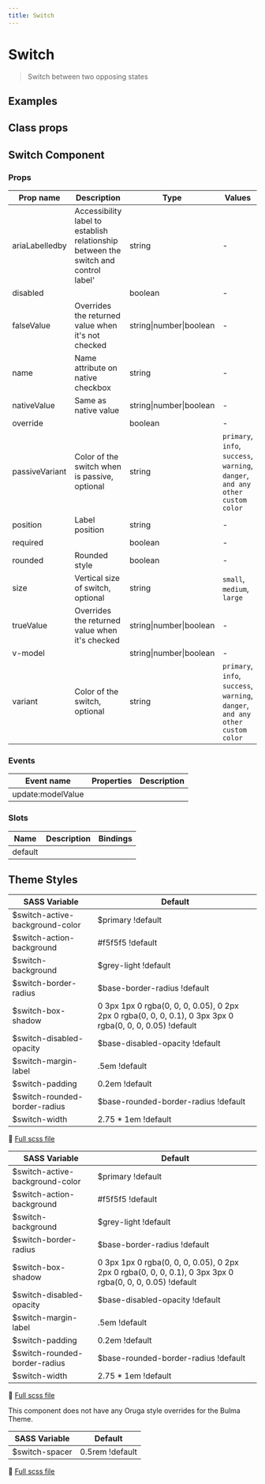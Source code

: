 ```yaml
---
title: Switch
---
```


# Switch

<div class="vp-doc">

> Switch between two opposing states

<Carbon />
</div>

<div class="vp-doc">

## Examples

<example-switch />

</div>
<div class="vp-doc">

## Class props

<inspector-switch-viewer />

</div>

<div class="vp-doc">

## Switch Component

### Props

| Prop name      | Description                                                                         | Type                    | Values                                                                          | Default |
| -------------- | ----------------------------------------------------------------------------------- | ----------------------- | ------------------------------------------------------------------------------- | ------- |
| ariaLabelledby | Accessibility label to establish relationship between the switch and control label' | string                  | -                                                                               |         |
| disabled       |                                                                                     | boolean                 | -                                                                               |         |
| falseValue     | Overrides the returned value when it's not checked                                  | string\|number\|boolean | -                                                                               | false   |
| name           | Name attribute on native checkbox                                                   | string                  | -                                                                               |         |
| nativeValue    | Same as native value                                                                | string\|number\|boolean | -                                                                               |         |
| override       |                                                                                     | boolean                 | -                                                                               |         |
| passiveVariant | Color of the switch when is passive, optional                                       | string                  | `primary`, `info`, `success`, `warning`, `danger`, `and any other custom color` |         |
| position       | Label position                                                                      | string                  | -                                                                               | 'right' |
| required       |                                                                                     | boolean                 | -                                                                               |         |
| rounded        | Rounded style                                                                       | boolean                 | -                                                                               | true    |
| size           | Vertical size of switch, optional                                                   | string                  | `small`, `medium`, `large`                                                      |         |
| trueValue      | Overrides the returned value when it's checked                                      | string\|number\|boolean | -                                                                               | true    |
| v-model        |                                                                                     | string\|number\|boolean | -                                                                               |         |
| variant        | Color of the switch, optional                                                       | string                  | `primary`, `info`, `success`, `warning`, `danger`, `and any other custom color` |         |

### Events

| Event name        | Properties | Description |
| ----------------- | ---------- | ----------- |
| update:modelValue |            |

### Slots

| Name    | Description | Bindings |
| ------- | ----------- | -------- |
| default |             |          |

</div>

<div class="vp-doc">

## Theme Styles

<div class="theme-orugabase">
 
| SASS Variable  | Default |
| -------------- | ------- |
| $switch-active-background-color | $primary !default |
| $switch-action-background | #f5f5f5 !default |
| $switch-background | $grey-light !default |
| $switch-border-radius | $base-border-radius !default |
| $switch-box-shadow | 0 3px 1px 0 rgba(0, 0, 0, 0.05), 0 2px 2px 0 rgba(0, 0, 0, 0.1), 0 3px 3px 0 rgba(0, 0, 0, 0.05) !default |
| $switch-disabled-opacity | $base-disabled-opacity !default |
| $switch-margin-label | .5em !default |
| $switch-padding | 0.2em !default |
| $switch-rounded-border-radius | $base-rounded-border-radius !default |
| $switch-width | 2.75 * 1em !default |

📄 [Full scss file](https://github.com/oruga-ui/oruga/blob/master/packages/oruga/src/scss/components/_switch.scss)

</div>

<div class="theme-orugafull">
 
| SASS Variable  | Default |
| -------------- | ------- |
| $switch-active-background-color | $primary !default |
| $switch-action-background | #f5f5f5 !default |
| $switch-background | $grey-light !default |
| $switch-border-radius | $base-border-radius !default |
| $switch-box-shadow | 0 3px 1px 0 rgba(0, 0, 0, 0.05), 0 2px 2px 0 rgba(0, 0, 0, 0.1), 0 3px 3px 0 rgba(0, 0, 0, 0.05) !default |
| $switch-disabled-opacity | $base-disabled-opacity !default |
| $switch-margin-label | .5em !default |
| $switch-padding | 0.2em !default |
| $switch-rounded-border-radius | $base-rounded-border-radius !default |
| $switch-width | 2.75 * 1em !default |

📄 [Full scss file](https://github.com/oruga-ui/oruga/blob/master/packages/oruga/src/scss/components/_switch.scss)

</div>

<div class="theme-bulma">

<p> This component does not have any Oruga style overrides for the Bulma Theme. </p>
      
</div>

<div class="theme-bootstrap">
 
| SASS Variable  | Default |
| -------------- | ------- |
| $switch-spacer | 0.5rem !default |

📄 [Full scss file](https://github.com/oruga-ui/theme-bootstrap/tree/main/src/assets/scss/components/_switch.scss)

</div>

</div>
